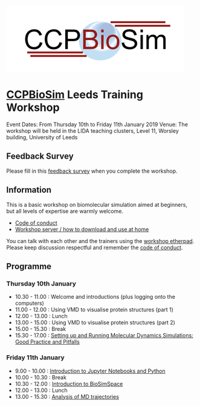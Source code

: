 ![CCPBioSim logo](../../images/ccpbiosim_logo.png)

# [CCPBioSim](https://ccpbiosim.ac.uk) Leeds Training Workshop

Event Dates: From Thursday 10th to Friday 11th January 2019
Venue: The workshop will be held in the LIDA teaching clusters, Level 11, Worsley building, University of Leeds

## Feedback Survey

Please fill in this [feedback survey](feedback.md) when you complete the workshop.

## Information

This is a basic workshop on biomolecular simulation aimed at beginners, but all levels of expertise are warmly welcome.
 
* [Code of conduct](https://ccpbiosim.github.io/workshop/events/leeds2019/conduct.html)
* [Workshop server / how to download and use at home](https://ccpbiosim.github.io/workshop/events/leeds2019/server.html)

You can talk with each other and the trainers using the 
<a href="https://etherpad.net/p/ccpbiosim_leeds2019" target="_blank">workshop etherpad</a>. Please
keep discussion respectful and remember the [code of conduct](https://ccpbiosim.github.io/workshop/events/leeds2019/conduct.html).

## Programme

### Thursday 10th January

* 10.30 - 11.00 : Welcome and introductions (plus logging onto the computers)
* 11.00 - 12.00 : Using VMD to visualise protein structures (part 1)
* 12.00 - 13.00 : Lunch
* 13.00 - 15.00 : Using VMD to visualise protein structures (part 2)
* 15.00 - 15.30 : Break
* 15.30 - 17.00 : [Setting up and Running Molecular Dynamics Simulations: Good Practice and Pitfalls](https://ccpbiosim.github.io/md_workshop/Presentation)

### Friday 11th January

* 9.00 - 10.00 : [Introduction to Jupyter Notebooks and Python](https://ccpbiosim.github.io/python_and_data)
* 10.00 - 10.30 : Break
* 10.30 - 12.00 : [Introduction to BioSimSpace](https://ccpbiosim.github.io/biosimspace_workshop)
* 12.00 - 13.00 : Lunch
* 13.00 - 15.30 : [Analysis of MD trajectories](https://ccpbiosim.github.io/md_workshop)
